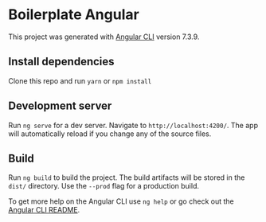 # Boilerplate Angular

This project was generated with [Angular CLI](https://github.com/angular/angular-cli) version 7.3.9.

## Install dependencies

Clone this repo and run `yarn` or `npm install` 

## Development server

Run `ng serve` for a dev server. Navigate to `http://localhost:4200/`. The app will automatically reload if you change any of the source files.

## Build

Run `ng build` to build the project. The build artifacts will be stored in the `dist/` directory. Use the `--prod` flag for a production build.

To get more help on the Angular CLI use `ng help` or go check out the [Angular CLI README](https://github.com/angular/angular-cli/blob/master/README.md).
